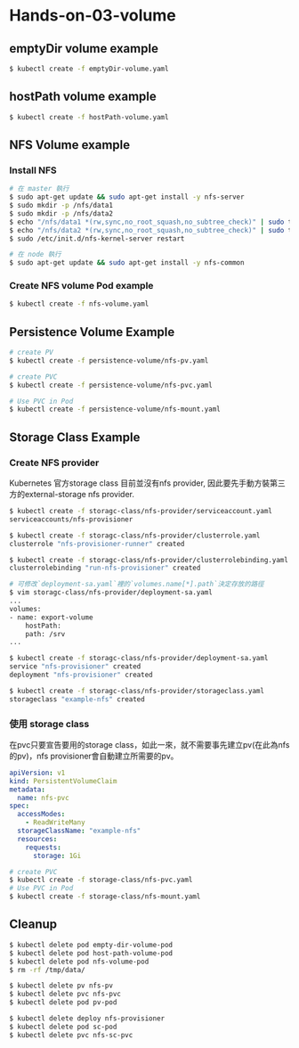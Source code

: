 # Hands-on-03-volume

## emptyDir volume example
```sh
$ kubectl create -f emptyDir-volume.yaml
```

## hostPath volume example
```sh
$ kubectl create -f hostPath-volume.yaml
```

## NFS Volume example

### Install NFS

```sh
# 在 master 執行
$ sudo apt-get update && sudo apt-get install -y nfs-server
$ sudo mkdir -p /nfs/data1
$ sudo mkdir -p /nfs/data2
$ echo "/nfs/data1 *(rw,sync,no_root_squash,no_subtree_check)" | sudo tee -a /etc/exports
$ echo "/nfs/data2 *(rw,sync,no_root_squash,no_subtree_check)" | sudo tee -a /etc/exports
$ sudo /etc/init.d/nfs-kernel-server restart

# 在 node 執行
$ sudo apt-get update && sudo apt-get install -y nfs-common
```
### Create NFS volume Pod example
```sh
$ kubectl create -f nfs-volume.yaml
```

## Persistence Volume Example

```sh
# create PV
$ kubectl create -f persistence-volume/nfs-pv.yaml

# create PVC
$ kubectl create -f persistence-volume/nfs-pvc.yaml

# Use PVC in Pod
$ kubectl create -f persistence-volume/nfs-mount.yaml
```

## Storage Class Example

### Create NFS provider 

Kubernetes 官方storage class 目前並沒有nfs provider, 因此要先手動方裝第三方的external-storage nfs provider. 

```sh
$ kubectl create -f storagc-class/nfs-provider/serviceaccount.yaml
serviceaccounts/nfs-provisioner

$ kubectl create -f storagc-class/nfs-provider/clusterrole.yaml
clusterrole "nfs-provisioner-runner" created

$ kubectl create -f storagc-class/nfs-provider/clusterrolebinding.yaml
clusterrolebinding "run-nfs-provisioner" created

# 可修改`deployment-sa.yaml`裡的`volumes.name[*].path`決定存放的路徑
$ vim storagc-class/nfs-provider/deployment-sa.yaml
...
volumes:
- name: export-volume
    hostPath:
    path: /srv
...

$ kubectl create -f storagc-class/nfs-provider/deployment-sa.yaml
service "nfs-provisioner" created
deployment "nfs-provisioner" created

$ kubectl create -f storagc-class/nfs-provider/storageclass.yaml
storageclass "example-nfs" created
```

### 使用 storage class

在pvc只要宣告要用的storage class，如此一來，就不需要事先建立pv(在此為nfs的pv)，nfs provisioner會自動建立所需要的pv。

```yaml
apiVersion: v1
kind: PersistentVolumeClaim
metadata:
  name: nfs-pvc
spec:
  accessModes:
    - ReadWriteMany
  storageClassName: "example-nfs"
  resources:
    requests:
      storage: 1Gi
```

```sh
# create PVC
$ kubectl create -f storage-class/nfs-pvc.yaml
# Use PVC in Pod
$ kubectl create -f storage-class/nfs-mount.yaml
```

## Cleanup

```sh 
$ kubectl delete pod empty-dir-volume-pod
$ kubectl delete pod host-path-volume-pod
$ kubectl delete pod nfs-volume-pod
$ rm -rf /tmp/data/

$ kubectl delete pv nfs-pv
$ kubectl delete pvc nfs-pvc
$ kubectl delete pod pv-pod

$ kubectl delete deploy nfs-provisioner
$ kubectl delete pod sc-pod
$ kubectl delete pvc nfs-sc-pvc
```